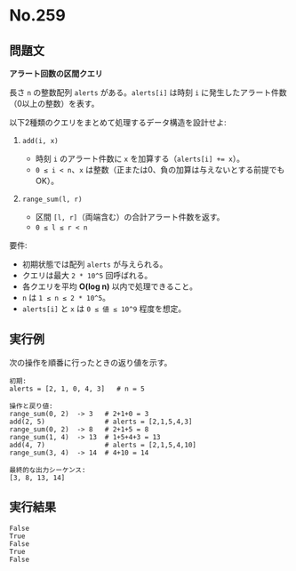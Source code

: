 # No.259

## 問題文

**アラート回数の区間クエリ**

長さ `n` の整数配列 `alerts` がある。`alerts[i]` は時刻 `i` に発生したアラート件数（0以上の整数）を表す。

以下2種類のクエリをまとめて処理するデータ構造を設計せよ:

1. `add(i, x)`

   * 時刻 `i` のアラート件数に `x` を加算する（`alerts[i] += x`）。
   * `0 ≤ i < n`、`x` は整数（正または0、負の加算は与えないとする前提でもOK）。

2. `range_sum(l, r)`

   * 区間 `[l, r]`（両端含む）の合計アラート件数を返す。
   * `0 ≤ l ≤ r < n`

要件:

* 初期状態では配列 `alerts` が与えられる。
* クエリは最大 `2 * 10^5` 回呼ばれる。
* 各クエリを平均 **O(log n)** 以内で処理できること。
* `n` は `1 ≤ n ≤ 2 * 10^5`。
* `alerts[i]` と `x` は `0 ≤ 値 ≤ 10^9` 程度を想定。

## 実行例

次の操作を順番に行ったときの返り値を示す。

```
初期:
alerts = [2, 1, 0, 4, 3]   # n = 5

操作と戻り値:
range_sum(0, 2)  -> 3   # 2+1+0 = 3
add(2, 5)               # alerts = [2,1,5,4,3]
range_sum(0, 2)  -> 8   # 2+1+5 = 8
range_sum(1, 4)  -> 13  # 1+5+4+3 = 13
add(4, 7)               # alerts = [2,1,5,4,10]
range_sum(3, 4)  -> 14  # 4+10 = 14

最終的な出力シーケンス:
[3, 8, 13, 14]
```

## 実行結果

```
False
True
False
True
False
```
